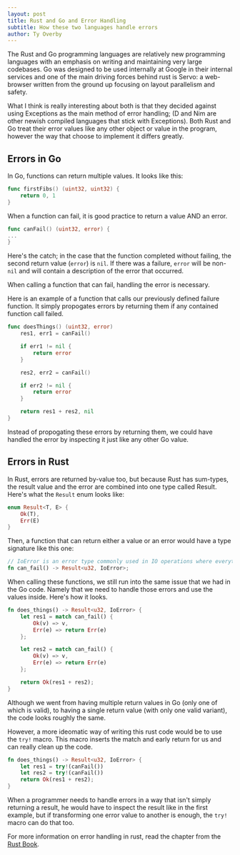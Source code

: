 ```yaml
---
layout: post
title: Rust and Go and Error Handling
subtitle: How these two languages handle errors
author: Ty Overby
---
```


The Rust and Go programming languages are relatively new programming languages with an emphasis on
writing and maintaining very large codebases.  Go was designed to be used internally at Google in their internal services
and one of the main driving forces behind rust is Servo: a web-browser written from the ground up focusing on layout parallelism and safety.

What I think is really interesting about both is that they decided against using Exceptions as the main method of
error handling; (D and Nim are other newish compiled languages that stick with Exceptions).
Both Rust and Go treat their error values like any other object or value in the program, however the way that
choose to implement it differs greatly.

## Errors in Go

In Go, functions can return multiple values.   It looks like this:

```go
func firstFibs() (uint32, uint32) {
    return 0, 1
}
```

When a function can fail, it is good practice to return a value AND an error.

```go
func canFail() (uint32, error) {
...
}
```

Here's the catch; in the case that the function completed without failing, the second return value (`error`)
is `nil`.  If there was a failure, `error` will be non-`nil` and will contain a description of the error that
occurred.

When calling a function that can fail, handling the error is necessary.

Here is an example of a function that calls our previously defined failure function.
It simply propogates errors by returning them if any contained function call failed.

```go
func doesThings() (uint32, error)
    res1, err1 = canFail()

    if err1 != nil {
        return error
    }

    res2, err2 = canFail()

    if err2 != nil {
        return error
    }

    return res1 + res2, nil
}
```

Instead of propogating these errors by returning them, we could have handled the error by inspecting it
just like any other Go value.

## Errors in Rust

In Rust, errors are returned by-value too, but because Rust has sum-types, the result value and the error
are combined into one type called Result.  Here's what the `Result` enum looks like:

```rust
enum Result<T, E> {
    Ok(T),
    Err(E)
}
```

Then, a function that can return either a value or an error would have a type signature like this one:

```rust
// IoError is an error type commonly used in IO operations where everything can fail.
fn can_fail() -> Result<u32, IoError>;
```

When calling these functions, we still run into the same issue that we had in the Go code.
Namely that we need to handle those errors and use the values inside.  Here's how it looks.

```rust
fn does_things() -> Result<u32, IoError> {
    let res1 = match can_fail() {
        Ok(v) => v,
        Err(e) => return Err(e)
    };

    let res2 = match can_fail() {
        Ok(v) => v,
        Err(e) => return Err(e)
    };

    return Ok(res1 + res2);
}
```

Although we went from having multiple return values in Go (only one of which is valid),
to having a single return value (with only one valid variant), the code looks roughly the same.

However, a more ideomatic way of writing this rust code would be to use the `try!` macro.
This macro inserts the match and early return for us and can really clean up the code.

```rust
fn does_things() -> Result<u32, IoError> {
    let res1 = try!(canFail())
    let res2 = try!(canFail())
    return Ok(res1 + res2);
}
```

When a programmer needs to handle errors in a way that isn't simply returning a result, he would
have to inspect the result like in the first example, but if transforming one error value to another
is enough, the `try!` macro can do that too.

For more information on error handling in rust, read the chapter from the
[Rust Book](https://doc.rust-lang.org/book/error-handling.html).
